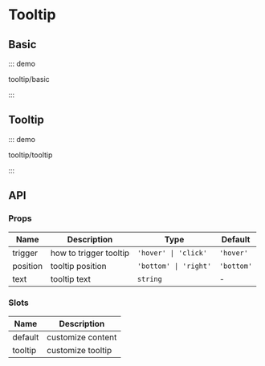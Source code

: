 # Tooltip

## Basic

::: demo

tooltip/basic

:::

## Tooltip

::: demo

tooltip/tooltip

:::

## API

### Props

| Name     | Description            | Type                  | Default    |
| -------- | ---------------------- | --------------------- | ---------- |
| trigger  | how to trigger tooltip | `'hover' \| 'click'`  | `'hover'`  |
| position | tooltip position       | `'bottom' \| 'right'` | `'bottom'` |
| text     | tooltip text           | `string`              | -          |

### Slots

| Name    | Description       |
| ------- | ----------------- |
| default | customize content |
| tooltip | customize tooltip |
